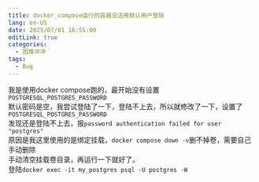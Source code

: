 ```yaml
---
title: docker_compose运行的容器没法用默认用户登陆
lang: en-US
date: 2025/07/01 16:55:00
editLink: true
categories: 
  - 困难冲冲
tags: 
  - Bug
---
```


我是使用docker compose跑的，最开始没有设置`POSTGRESQL_POSTGRES_PASSWORD`     
默认密码是空，我尝试登陆了一下，登陆不上去，所以就修改了一下，设置了`POSTGRESQL_POSTGRES_PASSWORD`    
发现还是登陆不上去，报`password authentication failed for user "postgres"`     
原因是我这里使用的是绑定挂载，`docker compose down -v`删不掉卷，需要自己手动删除     
手动清空挂载卷目录，再运行一下就好了。   
登陆`docker exec -it my_postgres psql -U postgres -W`   


